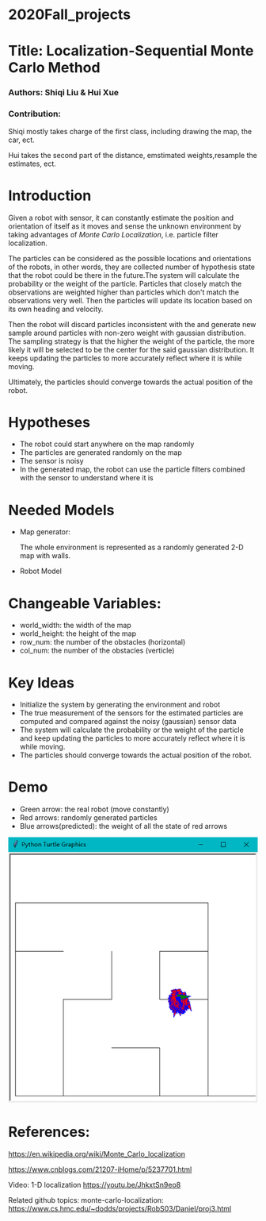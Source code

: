 # 2020Fall_projects

# Title: Localization-Sequential Monte Carlo Method

### Authors: Shiqi Liu & Hui Xue
### Contribution: 

Shiqi mostly takes charge of the first class, including drawing the map, the car, ect.

Hui takes the second part of the distance, emstimated weights,resample the estimates, ect.
# Introduction

Given a robot with sensor, it can constantly estimate the position and orientation of itself as it moves and sense the unknown environment by taking advantages of *Monte Carlo Localization*, i.e. particle filter localization. 

The particles can be considered as the possible locations and orientations of the robots, in other words, they are collected number of hypothesis state that the robot could be there in the future.The system will calculate the probability or the weight of the particle. Particles that closely match the observations are weighted higher than particles which don't match the observations very well. Then the particles will update its location based on its own heading and velocity. 

Then the robot will discard particles inconsistent with the and generate new sample around particles with non-zero weight with gaussian distribution. The sampling strategy is that the higher the weight of the particle, the more likely it will be selected to be the center for the said gaussian distribution. It keeps updating the particles to more accurately reflect where it is while moving. 

Ultimately, the particles should converge towards the actual position of the robot. 


# Hypotheses
- The robot could start anywhere on the map randomly
- The particles are generated randomly on the map
- The sensor is noisy
- In the generated map, the robot can use the particle filters combined with the sensor to understand where it is

# Needed Models
- Map generator:

  The whole environment is represented as a randomly generated 2-D map with walls.
- Robot Model

# Changeable Variables:
- world_width: the width of the map
- world_height: the height of the map
- row_num: the number of the obstacles (horizontal)
- col_num: the number of the obstacles (verticle)
# Key Ideas
- Initialize the system by generating the environment and robot
- The true measurement of the sensors for the estimated particles are computed and compared against the noisy (gaussian) sensor data
- The system will calculate the probability or the weight of the particle and keep updating the particles to more accurately reflect where it is while moving. 
- The particles should converge towards the actual position of the robot. 

# Demo
- Green arrow: the real robot (move constantly)
- Red arrows: randomly generated particles
- Blue arrows(predicted): the weight of all the state of red arrows


![](https://github.com/huixue719/2020Fall_projects/blob/main/demo.png)

# References:
https://en.wikipedia.org/wiki/Monte_Carlo_localization

https://www.cnblogs.com/21207-iHome/p/5237701.html

Video: 1-D localization https://youtu.be/JhkxtSn9eo8 

Related github topics: monte-carlo-localization: https://www.cs.hmc.edu/~dodds/projects/RobS03/Daniel/proj3.html 
